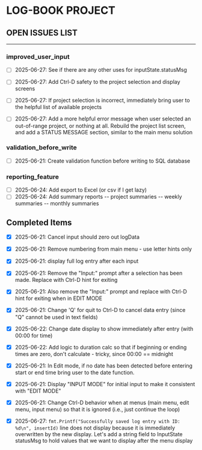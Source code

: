 # LOG-BOOK PROJECT
## OPEN ISSUES LIST
---------------------------------------------------------------------------------------------------
### improved_user_input
- [ ] 2025-06-27: See if there are any other uses for inputState.statusMsg

- [ ] 2025-06-27: Add Ctrl-D safety to the project selection and display screens

- [ ] 2025-06-27: If project selection is incorrect, immediately bring user to the helpful list of
                  available projects

- [ ] 2025-06-27: Add a more helpful error message when user selected an out-of-range project, or
                  nothing at all. Rebuild the project list screen, and add a STATUS MESSAGE
                  section, similar to the main menu solution
         
### validation_before_write
- [ ] 2025-06-21: Create validation function before writing to SQL database

### reporting_feature
- [ ] 2025-06-24: Add export to Excel (or csv if I get lazy)
- [ ] 2025-06-24: Add summary reports
                    -- project summaries
                    -- weekly summaries
                    -- monthly summaries

## Completed Items
- [x] 2025-06-21: Cancel input should zero out logData

- [x] 2025-06-21: Remove numbering from main menu - use letter hints only

- [x] 2025-06-21: display full log entry after each input

- [x] 2025-06-21: Remove the "Input:" prompt after a selection has been made. Replace with Ctrl-D
                  hint for exiting

- [x] 2025-06-21: Also remove the "Input:" prompt and replace with Ctrl-D hint for exiting when in
                  EDIT MODE
- [x] 2025-06-21: Change 'Q' for quit to Ctrl-D to cancel data entry (since "Q" cannot be used in
                  text fields)

- [x] 2025-06-22: Change date display to show immediately after entry (with 00:00 for time)

- [x] 2025-06-22: Add logic to duration calc so that if beginning or ending times are zero, don't
                  calculate - tricky, since 00:00 == midnight

- [x] 2025-06-21: In Edit mode, if no date has been detected before entering start or end time
                  bring user to the date function. 

- [x] 2025-06-21: Display "INPUT MODE" for initial input to make it consistent with "EDIT MODE"

- [x] 2025-06-21: Change Ctrl-D behavior when at menus (main menu, edit menu, input menu) so that
                  it is ignored (i.e., just continue the loop)

- [x] 2025-06-27: `fmt.Printf("Successfully saved log entry with ID: %d\n", insertId)` line does
                  not display because it is immediately overwritten by the new display. Let's add
                  a string field to InputState statusMsg to hold values that we want to display
                  after the menu display 

